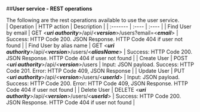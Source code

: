
##**User service - REST operations**

The following are the rest operations available to use the user service.  
| Operation	| HTTP action | Description | 
| :------- 	| :---- | :---- | 
| Find User by email | GET <***uri authority***>/api/<***version***>/users?email=<***email***> | Success: HTTP Code 200. JSON Response. HTTP Code 404 if user not found |
| Find User by alias name | GET <***uri authority***>/api/<***version***>/users/<***aliasName***> | Success: HTTP Code 200. JSON Response. HTTP Code 404 if user not found |
| Create User | POST <***uri authority***>/api/<***version***>/users | Input: JSON payload. Success: HTTP Code 201. Error: HTTP Code 409, JSON Response |
| Update User | PUT <***uri authority***>/api/<***version***>/users/<***userId***> | Input: JSON payload. Success: HTTP Code 200. Error: HTTP Code 409, JSON Response. HTTP Code 404 if user not found |
| Delete User | DELETE <***uri authority***>/api/<***version***>/users/<***userId***> | Success: HTTP Code 200. JSON Response. HTTP Code 404 if user not found |
